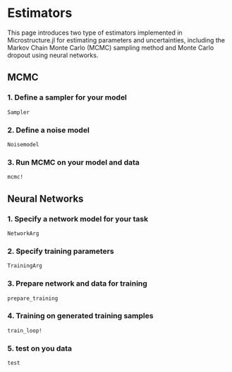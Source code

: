 # Estimators 

This page introduces two type of estimators implemented in Microstructure.jl for estimating parameters and uncertainties, including the Markov Chain Monte Carlo (MCMC) sampling method and Monte Carlo dropout using neural networks.

## MCMC

### 1. Define a sampler for your model

```@docs
Sampler
```

### 2. Define a noise model

```@docs
Noisemodel
```

### 3. Run MCMC on your model and data

```@docs
mcmc!
```

## Neural Networks

### 1. Specify a network model for your task

```@docs
NetworkArg
```

### 2. Specify training parameters

```@docs
TrainingArg
```

### 3. Prepare network and data for training

```@docs
prepare_training
```

### 4. Training on generated training samples

```@docs
train_loop!
```

### 5. test on you data

```@docs
test
```


